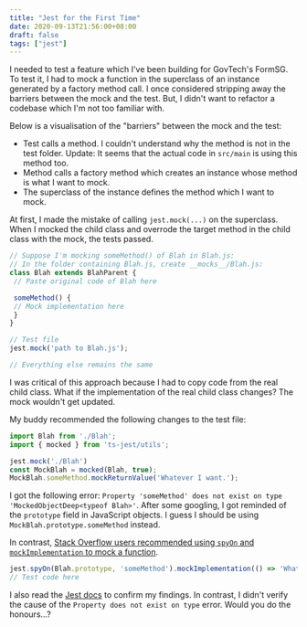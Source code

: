 ```yaml
---
title: "Jest for the First Time"
date: 2020-09-13T21:56:00+08:00
draft: false
tags: ["jest"]
---
```

I needed to test a feature which I've been building for GovTech's FormSG. To test it, I had to mock a function in the superclass of an instance generated by a factory method call. I once considered stripping away the barriers between the mock and the test. But, I didn't want to refactor a codebase which I'm not too familiar with.

Below is a visualisation of the "barriers" between the mock and the test:

- Test calls a method. I couldn't understand why the method is not in the test folder. Update: It seems that the actual code in `src/main` is using this method too.
- Method calls a factory method which creates an instance whose method is what I want to mock.
- The superclass of the instance defines the method which I want to mock.

At first, I made the mistake of calling `jest.mock(...)` on the superclass. When I mocked the child class and overrode the target method in the child class with the mock, the tests passed.

```javascript
// Suppose I'm mocking someMethod() of Blah in Blah.js:
// In the folder containing Blah.js, create __mocks__/Blah.js:
class Blah extends BlahParent {
 // Paste original code of Blah here

 someMethod() {
 // Mock implementation here
 }
}

// Test file
jest.mock('path to Blah.js');

// Everything else remains the same
```

I was critical of this approach because I had to copy code from the real child class. What if the implementation of the real child class changes? The mock wouldn't get updated.

My buddy recommended the following changes to the test file:

```javascript
import Blah from './Blah';
import { mocked } from 'ts-jest/utils';

jest.mock('./Blah')
const MockBlah = mocked(Blah, true);
MockBlah.someMethod.mockReturnValue('Whatever I want.');
```

I got the following error: `Property 'someMethod' does not exist on type 'MockedObjectDeep<typeof Blah>'`. After some googling, I got reminded of the `prototype` field in JavaScript objects. I guess I should be using `MockBlah.prototype.someMethod` instead.

In contrast, [Stack Overflow users recommended using `spyOn` and `mockImplementation` to mock a function](https://stackoverflow.com/questions/50091438/jest-how-to-mock-one-specific-method-of-a-class).

```javascript
jest.spyOn(Blah.prototype, 'someMethod').mockImplementation(() => 'Whatever I want.');
// Test code here
```

I also read the [Jest docs](https://jestjs.io/docs/en/jest-object#jestspyonobject-methodname) to confirm my findings. In contrast, I didn't verify the cause of the `Property does not exist on type` error. Would you do the honours...?
